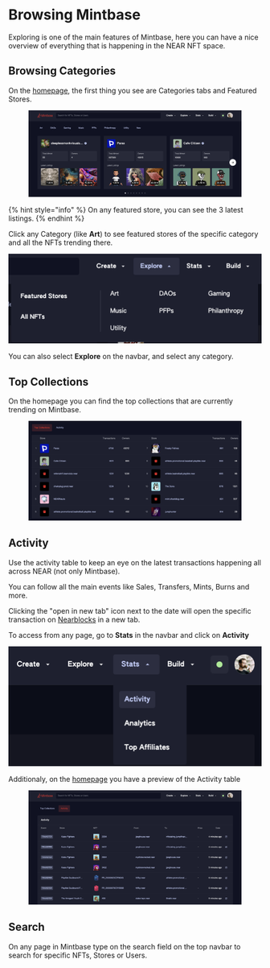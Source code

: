 # Browsing Mintbase

Exploring is one of the main features of Mintbase, here you can have a nice overview of everything that is happening in the NEAR NFT space.

## Browsing Categories

On the [homepage](https://www.mintbase.xyz/), the first thing you see are Categories tabs and Featured Stores.

<figure><img src="../../.gitbook/assets/Screenshot 2023-04-11 at 12.14.05.png" alt=""><figcaption></figcaption></figure>

{% hint style="info" %}
On any featured store, you can see the 3 latest listings.
{% endhint %}

Click any Category (like **Art**) to see featured stores of the specific category and all the NFTs trending there.

![](<../../.gitbook/assets/Screenshot 2023-04-11 at 12.15.54.png>)

You can also select **Explore** on the navbar, and select any category.

## Top Collections

On the homepage you can find the top collections that are currently trending on Mintbase.

<figure><img src="../../.gitbook/assets/Screenshot 2023-04-11 at 12.17.44.png" alt=""><figcaption></figcaption></figure>

## Activity

Use the activity table to keep an eye on the latest transactions happening all across NEAR (not only Mintbase).

You can follow all the main events like Sales, Transfers, Mints, Burns and more.

Clicking the "open in new tab" icon next to the date will open the specific transaction on [Nearblocks](https://nearblocks.io/) in a new tab.

To access from any page, go to **Stats** in the navbar and click on **Activity**

![](<../../.gitbook/assets/Screenshot 2023-04-11 at 12.20.26.png>)



Additionaly, on the [homepage](https://www.mintbase.xyz/) you have a preview of the Activity table

<figure><img src="../../.gitbook/assets/Screenshot 2023-04-11 at 12.20.17.png" alt=""><figcaption></figcaption></figure>

## Search

On any page in Mintbase type on the search field on the top navbar to search for specific NFTs, Stores or Users.

